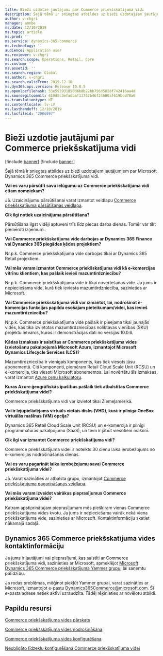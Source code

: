 ```yaml
---
title: Bieži uzdotie jautājumi par Commerce priekšskatījuma vidi
description: Šajā tēmā ir sniegtas atbildes uz bieži uzdotajiem jautājumiem par Microsoft Dynamics 365 Commerce priekšskatījuma vidi.
author: v-chgri
manager: annbe
ms.date: 12/10/2019
ms.topic: article
ms.prod: ''
ms.service: dynamics-365-commerce
ms.technology: ''
audience: Application user
ms.reviewer: v-chgri
ms.search.scope: Operations, Retail, Core
ms.custom: ''
ms.assetid: ''
ms.search.region: Global
ms.author: v-chgri
ms.search.validFrom: 2019-12-10
ms.dyn365.ops.version: Release 10.0.5
ms.openlocfilehash: 53e593931850d6b8b22bb756d5828f742416aa4d
ms.sourcegitcommit: 610d5c3efadbaf11752b46f24680af619bcd70a6
ms.translationtype: HT
ms.contentlocale: lv-LV
ms.lasthandoff: 12/10/2019
ms.locfileid: "2906097"
---
```

# <a name="commerce-preview-environment-faq"></a>Bieži uzdotie jautājumi par Commerce priekšskatījuma vidi

[!include [banner](includes/preview-banner.md)]
[!include [banner](includes/banner.md)]

Šajā tēmā ir sniegtas atbildes uz bieži uzdotajiem jautājumiem par Microsoft Dynamics 365 Commerce priekšskatījuma vidi.

**Vai es varu pārsūtīt savu ielūgumu uz Commerce priekšskatījuma vidi citam nomniekam?**

Jā. Uzaicinājumu pārsūtīšanai varat izmantot veidlapu [Commerce priekšskatījuma pārsūtīšanas veidlapa](https://aka.ms/Dynamics365CommercePreviewTransferForm).

**Cik ilgi notiek uzaicinājuma pārsūtīšana?**

Pārsūtīšana ilgst vidēji aptuveni trīs līdz piecas darba dienas. Tomēr var tikt piemēroti izņēmumi.

**Vai Commerce priekšskatījuma vide darbojas ar Dynamics 365 Finance vai Dynamics 365 piegādes ķēdes projektiem?**

Nr.p.k. Commerce priekšskatījuma vide darbojas tikai ar Dynamics 365 Retail projektiem.

**Vai mēs varam izmantot Commerce priekšskatījuma vidi kā e-komercijas vitrīnu klientiem, kas pašlaik ievieš mazumtirdzniecību?**

Nr.p.k. Commerce priekšskatījuma vide ir tikai novērtēšanas vide. Ja jums ir nepieciešama vide, kurā tiek ieviesta mazumtirdzniecība, sazinieties ar Microsoft.

**Vai Commerce priekšskatījuma vidi var izmantot, lai, nodrošinot e-komercijas funkcijas papildu esošajam pieteikumam/videi, kas ievieš mazumtirdzniecību?**

Nr.p.k. Commerce priekšskatījuma vide pašlaik ir pieejama tikai jaunajās vidēs, kas tika izvietotas mazumtirdzniecības noliktavas vienības (SKU) projektu ietvaros, kuros ir demonstrācijas dati no versijas 10.0.6.

**Kādas izmaksas ir saistītas ar Commerce priekšskatījuma vides izvietošanu pakalpojumā Microsoft Azure, izmantojot Microsoft Dynamics Lifecycle Services (LCS)?**

Mazumtirdzniecība ir vienīgais komponents, kas tiek viesots jūsu abonementā. Citi komponenti, piemēram Retail Cloud Scale Unit (RCSU) un e-komercija, tiks viesoti Microsoft abonementos. Lai novērtētu šīs izmaksas, varat izmantot [Azure cenu kalkulatoru](https://azure.microsoft.com/pricing/calculator/).

**Kuras Azure ģeogrāfiskās īpašības pašlaik tiek atbalstītas Commerce priekšskatījuma videi?**

Commerce priekšskatījuma vidi var izvietot tikai Ziemeļamerikā.

**Vai ir lejupielādējams virtuāls cietais disks (VHD), kurā ir pilnīga OneBox virtuālās mašīnas (VM) opcija?**

Dynamics 365 Retail Cloud Scale Unit (RCSU) un e-komercija ir pilnīgi programmatūras pakalpojumu (SaaS), un tiem ir jābūt viesotiem mākonī.

**Cik ilgi var izmantot Commerce priekšskatījuma vidi?**

Commerce priekšskatījuma videi ir noteikts 30 dienu laika ierobežojums no e-komercijas nodrošināšanas dienas.

**Vai es varu pagarināt laika ierobežojumu savai Commerce priekšskatījuma videi?**

Jā. Varat sazināties ar atbalsta grupu, izmantojot [Commerce priekšskatījuma pagarināšanas veidlapa](https://aka.ms/Dynamics365CommercePreviewExtensionForm).

**Vai mēs varam izveidot vairākus pieprasījumus Commerce priekšskatījuma videi?**

Katram apstiprinātajam pieprasījumam mēs piešķiram vienas Commerce priekšskatījuma vides kvotu. Ja jums ir nepieciešama vairāk nekā viena priekšskatījuma vide, sazinieties ar Microsoft. Kontaktinformāciju skatiet nākamajā sadaļā.

## <a name="dynamics-365-commerce-preview-environment-contact-information"></a>Dynamics 365 Commerce priekšskatījuma vides kontaktinformāciju

Ja jums ir jautājumi vai pieprasījumi, kas saistīti ar Commerce priekšskatījuma vidi, sazinieties ar Microsoft, apmeklējot [Microsoft Dynamics 365 Commerce priekšskatījuma Yammer grupu](https://aka.ms/Dynamics365CommercePreviewYammer), lai saņemtu palīdzību.

Ja rodas problēmas, mēģinot piekļūt Yammer grupai, varat sazināties ar Microsoft, izmantojot e-pastu <Dynamics365Commerce@microsoft.com>. Šī e-pasta adrese netiek aktīvi uzraudzīta. Tādēļ rēķinieties ar novēlotu atbildi.

## <a name="additional-resources"></a>Papildu resursi

[Commerce priekšskatījuma vides pārskats](cpe-overview.md)

[Commerce priekšskatījuma vides nodrošināšana](provisioning-guide.md)

[Commerce priekšskatījuma vides konfigurēšana](cpe-post-provisioning.md)

[Neobligāto līdzekļu konfigurēšana Commerce priekšskatījuma videi](cpe-optional-features.md)
